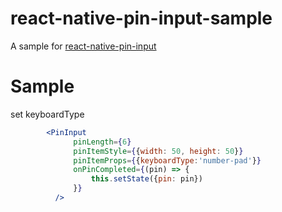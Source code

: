 # react-native-pin-input-sample

A sample for [react-native-pin-input](https://github.com/lotosbin/react-native-pin-input-sample)

# Sample

set keyboardType
```jsx harmony
        <PinInput
              pinLength={6}
              pinItemStyle={{width: 50, height: 50}}
              pinItemProps={{keyboardType:'number-pad'}}
              onPinCompleted={(pin) => {
                  this.setState({pin: pin})
              }}
          />
```